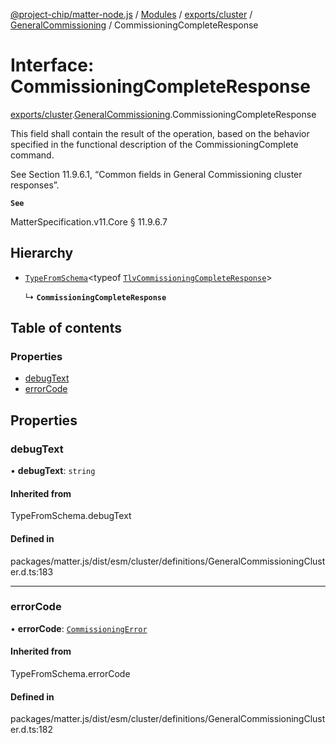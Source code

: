 [@project-chip/matter-node.js](../README.md) / [Modules](../modules.md) / [exports/cluster](../modules/exports_cluster.md) / [GeneralCommissioning](../modules/exports_cluster.GeneralCommissioning.md) / CommissioningCompleteResponse

# Interface: CommissioningCompleteResponse

[exports/cluster](../modules/exports_cluster.md).[GeneralCommissioning](../modules/exports_cluster.GeneralCommissioning.md).CommissioningCompleteResponse

This field shall contain the result of the operation, based on the behavior specified in the functional
description of the CommissioningComplete command.

See Section 11.9.6.1, “Common fields in General Commissioning cluster responses”.

**`See`**

MatterSpecification.v11.Core § 11.9.6.7

## Hierarchy

- [`TypeFromSchema`](../modules/exports_tlv.md#typefromschema)\<typeof [`TlvCommissioningCompleteResponse`](../modules/exports_cluster.GeneralCommissioning.md#tlvcommissioningcompleteresponse)\>

  ↳ **`CommissioningCompleteResponse`**

## Table of contents

### Properties

- [debugText](exports_cluster.GeneralCommissioning.CommissioningCompleteResponse.md#debugtext)
- [errorCode](exports_cluster.GeneralCommissioning.CommissioningCompleteResponse.md#errorcode)

## Properties

### debugText

• **debugText**: `string`

#### Inherited from

TypeFromSchema.debugText

#### Defined in

packages/matter.js/dist/esm/cluster/definitions/GeneralCommissioningCluster.d.ts:183

___

### errorCode

• **errorCode**: [`CommissioningError`](../enums/exports_cluster.GeneralCommissioning.CommissioningError.md)

#### Inherited from

TypeFromSchema.errorCode

#### Defined in

packages/matter.js/dist/esm/cluster/definitions/GeneralCommissioningCluster.d.ts:182
